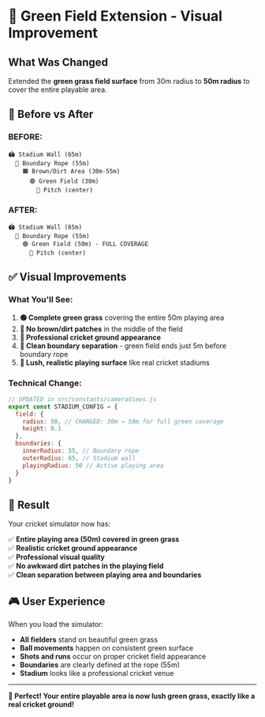 # 🌱 Green Field Extension - Visual Improvement

## What Was Changed

Extended the **green grass field surface** from 30m radius to **50m radius** to cover the entire playable area.

## 🎯 **Before vs After**

### **BEFORE:**
```
🏟️ Stadium Wall (65m)
  🏏 Boundary Rope (55m)  
    🟫 Brown/Dirt Area (30m-55m)
      🟢 Green Field (30m)
        🏏 Pitch (center)
```

### **AFTER:**
```
🏟️ Stadium Wall (65m)
  🏏 Boundary Rope (55m)  
    🟢 Green Field (50m) - FULL COVERAGE
      🏏 Pitch (center)
```

## ✅ **Visual Improvements**

### **What You'll See:**
1. **🟢 Complete green grass** covering the entire 50m playing area
2. **🚫 No brown/dirt patches** in the middle of the field  
3. **🏏 Professional cricket ground appearance** 
4. **📏 Clean boundary separation** - green field ends just 5m before boundary rope
5. **🌱 Lush, realistic playing surface** like real cricket stadiums

### **Technical Change:**
```javascript
// UPDATED in src/constants/cameraViews.js
export const STADIUM_CONFIG = {
  field: {
    radius: 50, // CHANGED: 30m → 50m for full green coverage
    height: 0.1
  },
  boundaries: {
    innerRadius: 55, // Boundary rope
    outerRadius: 65, // Stadium wall
    playingRadius: 50 // Active playing area
  }
}
```

## 🏏 **Result**

Your cricket simulator now has:

✅ **Entire playing area (50m) covered in green grass**  
✅ **Realistic cricket ground appearance**  
✅ **Professional visual quality**  
✅ **No awkward dirt patches in the playing field**  
✅ **Clean separation between playing area and boundaries**  

## 🎮 **User Experience**

When you load the simulator:
- **All fielders** stand on beautiful green grass
- **Ball movements** happen on consistent green surface  
- **Shots and runs** occur on proper cricket field appearance
- **Boundaries** are clearly defined at the rope (55m)
- **Stadium** looks like a professional cricket venue

---

**🌱 Perfect! Your entire playable area is now lush green grass, exactly like a real cricket ground!**
